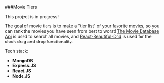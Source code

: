 ###Movie Tiers

This project is in progress!

The goal of movie tiers is to make a "tier list" of your favorite movies, so you can rank the movies you have seen from best to worst! [The Movie Database Api](https://www.themoviedb.org/documentation/api "The Movie Database Api") is used to search all movies, and [React-Beautiful-Dnd](https://github.com/atlassian/react-beautiful-dnd "React-Beautiful-Dnd") is used  for the sleek drag and drop functionality.

Tech stack:
- **MongoDB**
- **Express.JS**
- **React.JS**
- **Node.JS**
